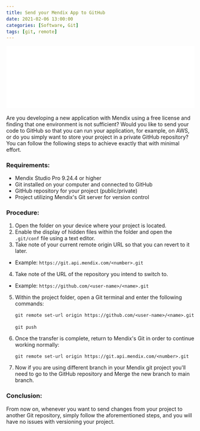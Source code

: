```yaml
---
title: Send your Mendix App to GitHub
date: 2021-02-06 13:00:00
categories: [Software, Git]
tags: [git, remote]
---
```

![](https://github.com/senad-d/senad-d.github.io/blob/main/_media/images/git-banner.png?raw=true)

Are you developing a new application with Mendix using a free license and finding that one environment is not sufficient? Would you like to send your code to GitHub so that you can run your application, for example, on AWS, or do you simply want to store your project in a private GitHub repository? You can follow the following steps to achieve exactly that with minimal effort.

### Requirements:

-   Mendix Studio Pro 9.24.4 or higher
-   Git installed on your computer and connected to GitHub
-   GitHub repository for your project (public/private)
-   Project utilizing Mendix's Git server for version control

### Procedure:

1.  Open the folder on your device where your project is located.
2.  Enable the display of hidden files within the folder and open the `.git/conf` file using a text editor.
3.  Take note of your current remote origin URL so that you can revert to it later. 
- Example: `https://git.api.mendix.com/<number>.git`
4.  Take note of the URL of the repository you intend to switch to. 
- Example: `https://github.com/<user-name>/<name>.git`
5.  Within the project folder, open a Git terminal and enter the following commands:
    
    ```shell
    git remote set-url origin https://github.com/<user-name>/<name>.git
    
    git push
    ```
    
6.  Once the transfer is complete, return to Mendix's Git in order to continue working normally:
    
    ```shell
    git remote set-url origin https://git.api.mendix.com/<number>.git
    ```

6.  Now if you are using different branch in your Mendix git project you'll need to go to the GitHub repository and Merge the new branch to main branch.

### Conclusion: 

From now on, whenever you want to send changes from your project to another Git repository, simply follow the aforementioned steps, and you will have no issues with versioning your project.